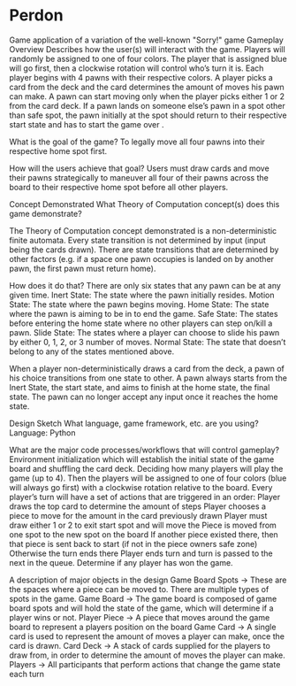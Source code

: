 # Perdon
Game application of a variation of the well-known "Sorry!" game
Gameplay Overview
Describes how the user(s) will interact with the game.
Players will randomly be assigned to one of four colors. The player that is assigned blue will go first, then a clockwise rotation will control who’s turn it is. 
Each player begins with 4 pawns with their respective colors. A player picks a card from the deck and the card determines the amount of moves his pawn can make.
A pawn can start moving only when the player picks either 1 or 2 from the card deck.
If a pawn lands on someone else’s pawn in a spot other than safe spot, the pawn initially at the spot should return to their respective start state and has to start the game over .

What is the goal of the game?
To legally move all four pawns into their respective home spot first.

How will the users achieve that goal?
Users must draw cards and move their pawns strategically to maneuver all four of their pawns across the board to their respective home spot before all other players.

Concept Demonstrated
What Theory of Computation concept(s) does this game demonstrate?

The Theory of Computation concept demonstrated is a non-deterministic finite automata. Every state transition is not determined by input (input being the cards drawn). There are state transitions that are determined by other factors (e.g. if a space one pawn occupies is landed on by another pawn, the first pawn must return home).


How does it do that?
There are only six states that any pawn can be at any given time.
Inert State: The state where the pawn initially resides.
Motion State: The state where the pawn begins moving.
Home State: The state where the pawn is aiming to be in to end the game.
Safe State: The states before entering the home state where no other players can step on/kill a pawn.
Slide State: The states where a player can choose to slide his pawn by either 0, 1, 2, or 3 number of moves.
Normal State: The state that doesn’t belong to any of the states mentioned above.

When a player non-deterministically draws a card from the deck, a pawn of his choice transitions from one state to other. A pawn always starts from the Inert State, the start state, and aims to finish at the home state, the final state. The pawn can no longer accept any input once it reaches the home state.


Design Sketch
What language, game framework, etc. are you using?
Language: Python

What are the major code processes/workflows that will control gameplay?
Environment initialization which will establish the initial state of the game board and shuffling the card deck.
Deciding how many players will play the game (up to 4). Then the players will be assigned to one of four colors (blue will always go first) with a clockwise rotation relative to the board.
Every player’s turn will have a set of actions that are triggered in an order: 
Player draws the top card to determine the amount of steps
Player chooses a piece to move for the amount in the card previously drawn
Player must draw either 1 or 2 to exit start spot and will move the 
Piece is moved from one spot to the new spot on the board
If another piece existed there, then that piece is sent back to start (if not in the piece owners safe zone)
Otherwise the turn ends there
Player ends turn and turn is passed to the next in the queue.
Determine if any player has won the game.

A description of major objects in the design
Game Board Spots -> These are the spaces where a piece can be moved to. There are multiple types of spots in the game.
Game Board -> The game board is composed of game board spots and will hold the state of the game, which will determine if a player wins or not.
Player Piece -> A piece that moves around the game board to represent a players position on the board
Game Card -> A single card is used to represent the amount of moves a player can make, once the card is drawn.
Card Deck -> A stack of cards supplied for the players to draw from, in order to determine the amount of moves the player can make.
Players -> All participants that perform actions that change the game state each turn